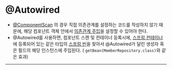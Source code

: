 # @Autowired

- [@ComponentScan](@ComponentScan.md) 의 경우 직접 의존관계를 설정하는 코드를 작성하지 않기 때문에, 해당 컴포넌트 객체 안에서 [의존관계 주입](의존관계%20주입(DI).md)을 설정할 수 있어야 한다.
- @Autowired를 사용하면, 컴포넌트 스캔 및 컨테이너 등록시에, [스프링 컨테이너](스프링%20컨테이너.md)에 등록되어 있는 같은 타입의 [스프링 빈](../스프링%20빈.md)을 찾아서 @Autowired가  달린 생성자 혹은 필드의 해당 인스턴스에 주입된다. ( `getBean(MemberRepository.class)`와 같은 효과)





---
